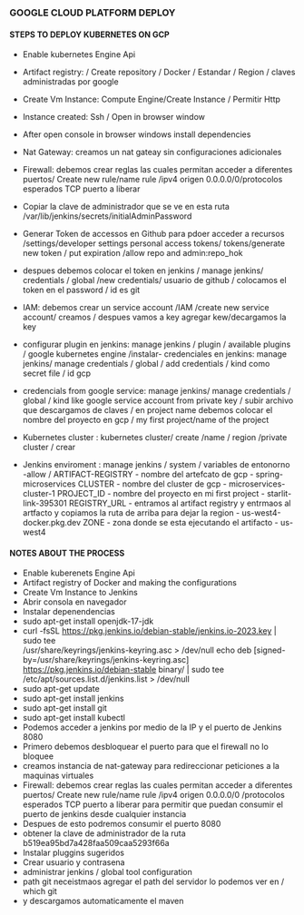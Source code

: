 ### GOOGLE CLOUD PLATFORM DEPLOY 
#### STEPS TO DEPLOY KUBERNETES ON GCP
- Enable kubernetes Engine Api 

- Artifact registry: / Create repository / Docker / Estandar / Region / claves administradas por google

- Create Vm Instance: Compute Engine/Create Instance / Permitir Http

- Instance created: Ssh / Open in browser window

- After open console in browser windows install dependencies 

- Nat Gateway: creamos un nat gateay sin configuraciones adicionales

- Firewall: debemos crear reglas las cuales permitan acceder a diferentes puertos/
 Create new rule/name rule /ipv4 origen 0.0.0.0/0/protocolos esperados TCP puerto a liberar

- Copiar la clave de administrador que se ve en esta ruta /var/lib/jenkins/secrets/initialAdminPassword

- Generar Token de accessos en Github para pdoer acceder a recursos /settings/developer settings
personal access tokens/ tokens/generate new token / put expiration /allow repo and admin:repo_hok

- despues debemos colocar el token en jenkins / manage jenkins/ credentials / global 
/new credentials/ usuario de github / colocamos el token en el password / id es git 

- IAM: debemos crear un service account /IAM /create new service account/ creamos / despues vamos a key
agregar kew/decargamos la key 

- configurar plugin en jenkins: manage jenkins /  plugin / available plugins / google kubernetes engine /instalar- credenciales en jenkins: manage jenkins/ manage credentials / global / add credentials
/ kind como secret file / id gcp

- credencials from google service: manage jenkins/ manage credentials / global / kind like
google service account from private key / subir archivo que descargamos de claves /  en project name debemos colocar el nombre del proyecto en gcp
/ my first project/name of the project 

- Kubernetes cluster : kubernetes cluster/ create /name / region /private cluster / crear

- Jenkins enviroment : manage jenkins / system / variables de entonorno -allow /
ARTIFACT-REGISTRY - nombre del artefcato de gcp - spring-microservices
CLUSTER - nombre del cluster de gcp - microservices-cluster-1
PROJECT_ID - nombre del proyecto en mi first project - starlit-link-395301
REGISTRY_URL - entramos al artifact registry y entrmaos al artfacto y copiamos la ruta de arriba para dejar la region - us-west4-docker.pkg.dev
ZONE - zona donde se esta ejecutando el artifacto - us-west4

#### NOTES ABOUT THE PROCESS
- Enable kuberenets Engine Api
- Artifact registry of Docker and making the configurations
- Create Vm Instance to Jenkins
- Abrir consola en navegador
- Instalar depenendencias
- sudo apt-get install openjdk-17-jdk
- curl -fsSL https://pkg.jenkins.io/debian-stable/jenkins.io-2023.key | sudo tee \
  /usr/share/keyrings/jenkins-keyring.asc > /dev/null
  echo deb [signed-by=/usr/share/keyrings/jenkins-keyring.asc] \
  https://pkg.jenkins.io/debian-stable binary/ | sudo tee \
  /etc/apt/sources.list.d/jenkins.list > /dev/null
- sudo apt-get update
- sudo apt-get install jenkins
- sudo apt-get install git
- sudo apt-get install kubectl
- Podemos acceder a jenkins por medio de la IP y el puerto de Jenkins 8080
- Primero debemos desbloquear el puerto para que el firewall no lo bloquee
- creamos instancia de nat-gateway para redireccionar peticiones a la maquinas virtuales
- Firewall: debemos crear reglas las cuales permitan acceder a diferentes puertos/
  Create new rule/name rule /ipv4 origen 0.0.0.0/0  /protocolos esperados TCP puerto a liberar para permitir que puedan consumir el puerto de jenkins desde cualquier instancia 
- Despues de esto podremos consumir el puerto 8080
- obtener la clave de administrador de la ruta b519ea95bd7a428faa509caa5293f66a
- Instalar pluggins sugeridos
- Crear usuario y contrasena 
- administrar jenkins / global tool configuration
- path git neceistmaos agregar el path del servidor lo podemos ver en / which git
- y descargamos automaticamente el maven
